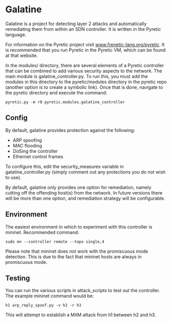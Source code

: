 Galatine
=======

Galatine is a project for detecting layer 2 attacks and automatically
remediating them from within an SDN controller. It is written in the
Pyretic language.

For information on the Pyretic project visit www.frenetic-lang.org/pyretic. It is
recommended that you run Pyretic in the Pyretic VM, which can be found at that
website.

In the modules/ directory, there are several elements of a Pyretic controller
that can be combined to add various security aspects to the network. The
main module is galatine_controller.py. To run this, you must add the modules 
in this directory to the pyretic/modules directory in the pyretic repo (another
option is to create a symbolic link). Once that is done, navigate to the pyretic
directory and execute the command:

	pyretic.py -m r0 pyretic.modules.galatine_controller


Config
------
By default, galatine provides protection against the following:

* ARP spoofing
* MAC flooding
* DoSing the controller
* Ethernet control frames   

To configure this, edit the security_measures variable in galatine_controller.py
(simply comment out any protections you do not wish to use).

By default, galatine only provides one option for remediation, namely cutting
off the offending host(s) from the network. In future versions there will be
more than one option, and remediation strategy will be configurable.

Environment
-----------
The easiest environment in which to experiment with this controller is
mininet.
 Recommended command:

	sudo mn --controller remote --topo single,4

Please note that mininet does not work with the promiscuous mode detection. This is
due to the fact that mininet hosts are always in promiscuous mode.

Testing
-------
You can run the various scripts in attack_scripts to test out the controller.
The example mininet command would be: 

	h1 arp_reply_spoof.py -v h2 -r h3

This will attempt to establish a MitM attack from h1 between h2 and h3.
